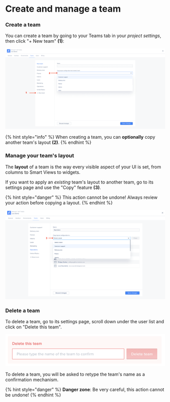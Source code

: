 # Create and manage a team

### Create a team

You can create a team by going to your Teams tab in your _project settings_, then click "+ New team" **(1)**:

![](<../../.gitbook/assets/2020-03-09_16.55.59.png>)

{% hint style="info" %}
When creating a team, you can **optionally** copy another team's layout **(2)**.
{% endhint %}

### Manage your team's layout

The **layout** of a team is the way every visible aspect of your UI is set, from columns to Smart Views to widgets.

If you want to apply an _existing_ team's layout to another team, go to its settings page and use the "Copy" feature **(3)**.

{% hint style="danger" %}
This action cannot be undone! Always review your action before copying a layout.
{% endhint %}

![](<../../.gitbook/assets/2020-04-02_13.51.36.png>)

### Delete a team

To delete a team, go to its settings page, scroll down under the user list and click on "Delete this team".

![](<../../.gitbook/assets/image (240).png>)

To delete a team, you will be asked to retype the team's name as a confirmation mechanism.

{% hint style="danger" %}
**Danger zone**: Be very careful, this action cannot be undone!
{% endhint %}
